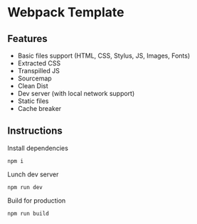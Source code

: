 # Webpack Template

## Features
- Basic files support (HTML, CSS, Stylus, JS, Images, Fonts)
- Extracted CSS
- Transpilled JS
- Sourcemap
- Clean Dist
- Dev server (with local network support)
- Static files
- Cache breaker

## Instructions

Install dependencies

```npm i```

Lunch dev server

```npm run dev```

Build for production

```npm run build```